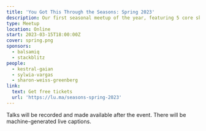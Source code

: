 ```yaml
---
title: 'You Got This Through the Seasons: Spring 2023'
description: Our first seasonal meetup of the year, featuring 5 core skills talks.
type: Meetup
location: Online
start: 2023-03-15T18:00:00Z
cover: spring.png
sponsors:
  - balsamiq
  - stackblitz
people:
  - kestral-gaian
  - sylwia-vargas
  - sharon-weiss-greenberg
link:
  text: Get free tickets
  url: 'https://lu.ma/seasons-spring-2023'
---
```


Talks will be recorded and made available after the event. There will be machine-generated live captions.

<event-session
  title="Welcome talk"
  start="2022-12-15T18:00:00Z">
</event-session>

<event-session 
  title="Authentically Maintaining Professional Relationships"
  start="2023-03-15T18:15:00.000+00:00" 
  :speakers='[people["sharon-weiss-greenberg"]]'
  description="If you want to move up the ladder, finish that project, land that job, secure funding or accomplish just about anything, you need relationships. The ability to network and meaningfully continue relationships is the difference between growing and thinking and doing more and bigger, and having a larger impact or not. In this talk, we’ll cover how to take your relationships and meaningfully and authentically maintain them.">
</event-session>

<event-session 
  title="Understanding Your Remote Working Style"
  start="2023-03-15T18:45:00.000+00:00" 
  :speakers='[people["sylwia-vargas"]]'
  description="Remote work gives us a whole lot of opportunity to rediscover what we (dis)like about our life. We are socialized to believe certain things to be true even if they do not necessarily hold up under scrutiny. More than providing you with tips on specific things that will for sure make you happy, my intention is to share with you an approach I took when trying to figure it out myself - which involved asking questions, observation, and being very confused initially. I've arrived at a place of great joy and stability - and this is something I wish for you too.">
</event-session>

<event-session 
  title="Walking Across The Ethical Minefield"
  start="2023-03-15T19:15:00.000+00:00" 
  :speakers='[people["kestral-gaian"]]'
  description="Whether you write code, manage projects, or run teams, at some point you'll face an impossible question: is what I'm doing ethical? Recent history is littered with examples of times we didn't get it right, from handryers only tested on light skin tones through to Twitter's recent... well, you know.\n\nBut how do we stop things from exploding when we can't see the mines buiried in the ground? In this talk we'll discuss foresight, hindsight, and how to create ethical checks and balances to help your next project succeed.">
</event-session>